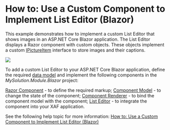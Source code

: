 # How to: Use a Custom Component to Implement List Editor (Blazor)

This example demonstrates how to implement a custom List Editor that shows images in an ASP.NET Core Blazor application. 
The List Editor displays a Razor component with custom objects. These objects implement a custom [IPictureItem](./CS/MySolution.Module/BusinessObjects/IPictureItem.cs) interface to store images and their captions.

![](images/blazor-custom-list-editor.png)

To add a custom List Editor to your ASP.NET Core Blazor application, define the required [data model](./CS/MySolution.Module/BusinessObjects/PictureItem.cs) and implement the following components in the _MySolution.Module.Blazor_ project:

[Razor Component](./CS/MySolution.Module.Blazor/PictureItemListView.razor) - to define the required markup;
[Component Model](./CS/MySolution.Module.Blazor/PictureItemListViewModel.cs) - to change the state of the component;
[Component Renderer](./CS/MySolution.Module.Blazor/PictureItemListViewRenderer.razor) - to bind the component model with the component;
[List Editor](./CS/MySolution.Module.Blazor/BlazorCustomListEditor.cs.) - to integrate the component into your XAF application.

See the following help topic for more information: [How to: Use a Custom Component to Implement List Editor (Blazor)](https://docs.devexpress.com/eXpressAppFramework/403258/ui-construction/list-editors/how-to-use-a-custom-component-to-implement-list-editor-blazor)
